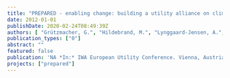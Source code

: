 ```yaml
---
title: "PREPARED - enabling change: building a utility alliance on climate change adaptation."
date: 2012-01-01
publishDate: 2020-02-24T08:49:39Z
authors: [ "Grützmacher, G.", "Hildebrand, M.", "Lynggaard-Jensen, A.", "Hulsmann, A." ]
publication_types: ["0"]
abstract: ""
featured: false
publication: 'NA *In:* IWA European Utility Conference. Vienna, Austria. 18-20 April 2012'
projects: ["prepared"]
---
```


